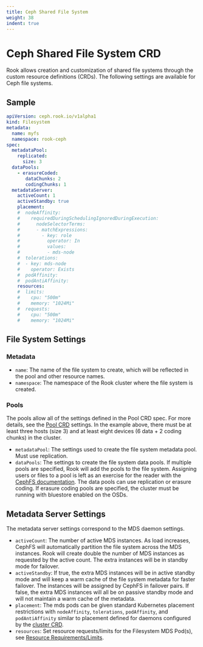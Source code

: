 ```yaml
---
title: Ceph Shared File System
weight: 38
indent: true
---
```


# Ceph Shared File System CRD

Rook allows creation and customization of shared file systems through the custom resource definitions (CRDs). The following settings are available
for Ceph file systems.

## Sample

```yaml
apiVersion: ceph.rook.io/v1alpha1
kind: Filesystem
metadata:
  name: myfs
  namespace: rook-ceph
spec:
  metadataPool:
    replicated:
      size: 3
  dataPools:
    - erasureCoded:
       dataChunks: 2
       codingChunks: 1
  metadataServer:
    activeCount: 1
    activeStandby: true
    placement:
    #  nodeAffinity:
    #    requiredDuringSchedulingIgnoredDuringExecution:
    #      nodeSelectorTerms:
    #      - matchExpressions:
    #        - key: role
    #          operator: In
    #          values:
    #          - mds-node
    #  tolerations:
    #  - key: mds-node
    #    operator: Exists
    #  podAffinity:
    #  podAntiAffinity:
    resources:
    #  limits:
    #    cpu: "500m"
    #    memory: "1024Mi"
    #  requests:
    #    cpu: "500m"
    #    memory: "1024Mi"
```

## File System Settings

### Metadata

- `name`: The name of the file system to create, which will be reflected in the pool and other resource names.
- `namespace`: The namespace of the Rook cluster where the file system is created.

### Pools

The pools allow all of the settings defined in the Pool CRD spec. For more details, see the [Pool CRD](ceph-pool-crd.md) settings. In the example above, there must be at least three hosts (size 3) and at least eight devices (6 data + 2 coding chunks) in the cluster.

- `metadataPool`: The settings used to create the file system metadata pool. Must use replication.
- `dataPools`: The settings to create the file system data pools. If multiple pools are specified, Rook will add the pools to the file system. Assigning users or files to a pool is left as an exercise for the reader with the [CephFS documentation](http://docs.ceph.com/docs/master/cephfs/file-layouts/). The data pools can use replication or erasure coding. If erasure coding pools are specified, the cluster must be running with bluestore enabled on the OSDs.

## Metadata Server Settings

The metadata server settings correspond to the MDS daemon settings.

- `activeCount`: The number of active MDS instances. As load increases, CephFS will automatically partition the file system across the MDS instances. Rook will create double the number of MDS instances as requested by the active count. The extra instances will be in standby mode for failover.
- `activeStandby`: If true, the extra MDS instances will be in active standby mode and will keep a warm cache of the file system metadata for faster failover. The instances will be assigned by CephFS in failover pairs. If false, the extra MDS instances will all be on passive standby mode and will not maintain a warm cache of the metadata.
- `placement`: The mds pods can be given standard Kubernetes placement restrictions with `nodeAffinity`, `tolerations`, `podAffinity`, and `podAntiAffinity` similar to placement defined for daemons configured by the [cluster CRD](/cluster/examples/kubernetes/ceph/cluster.yaml).
- `resources`: Set resource requests/limits for the Filesystem MDS Pod(s), see [Resource Requirements/Limits](ceph-cluster-crd.md#resource-requirementslimits).
